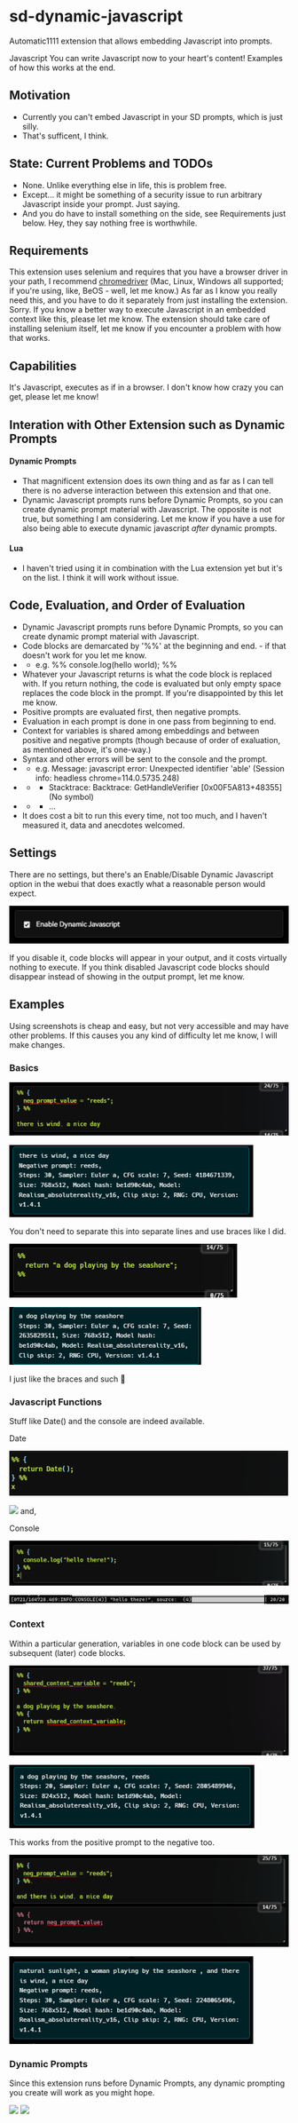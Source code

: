 # sd-dynamic-javascript
Automatic1111 extension that allows embedding Javascript into prompts.

Javascript
You can write Javascript now to your heart's content! Examples of how this works at the end.

## Motivation

* Currently you can't embed Javascript in your SD prompts, which is just silly.
* That's sufficent, I think.

## State: Current Problems and TODOs
* None. Unlike everything else in life, this is problem free.
* Except... it might be something of a security issue to run arbitrary Javascript inside your prompt. Just saying.
* And you do have to install something on the side, see Requirements just below. Hey, they say nothing free is worthwhile.

## Requirements

This extension uses selenium and requires that you have a browser driver in your path, I recommend <a href="https://chromedriver.chromium.org/downloads">chromedriver</a> (Mac, Linux, Windows all supported; if you're using, like, BeOS - well, let me know.) As far as I know you really need this, and you have to do it separately from just installing the extension. Sorry. If you know a better way to execute Javascript in an embedded context like this, please let me know.
The extension should take care of installing selenium itself, let me know if you encounter a problem with how that works.

## Capabilities

It's Javascript, executes as if in a browser. I don't know how crazy you can get, please let me know!

## Interation with Other Extension such as Dynamic Prompts

#### Dynamic Prompts
* That magnificent extension does its own thing and as far as I can tell there is no adverse interaction between this extension and that one.
* Dynamic Javascript prompts runs before Dynamic Prompts, so you can create dynamic prompt material with Javascript. The opposite is not true, but something I am considering. Let me know if you have a use for also being able to execute dynamic javascript _after_ dynamic prompts.

#### Lua
* I haven't tried using it in combination with the Lua extension yet but it's on the list. I think it will work without issue.

## Code, Evaluation, and Order of Evaluation

* Dynamic Javascript prompts runs before Dynamic Prompts, so you can create dynamic prompt material with Javascript.
* Code blocks are demarcated by '%%' at the beginning and end. - if that doesn't work for you let me know.
* *  e.g. %% console.log(hello world); %%
* Whatever your Javascript returns is what the code block is replaced with. If you return nothing, the code is evaluated but only empty space replaces the code block in the prompt. If you're disappointed by this let me know.
* Positive prompts are evaluated first, then negative prompts.
* Evaluation in each prompt is done in one pass from beginning to end.
* Context for variables is shared among embeddings and between positive and negative prompts (though because of order of exaluation, as mentioned above, it's one-way.)
* Syntax and other errors will be sent to the console and the prompt.
* *  e.g. Message: javascript error: Unexpected identifier 'able' (Session info: headless chrome=114.0.5735.248) 
* * *    Stacktrace: Backtrace: GetHandleVerifier [0x00F5A813+48355] (No symbol)
* * *    ...
* It does cost a bit to run this every time, not too much, and I haven't measured it, data and anecdotes welcomed.

## Settings

There are no settings, but there's an Enable/Disable Dynamic Javascript option in the webui that does exactly what a reasonable person would expect.

![](assets/enable_checkbox.png)

If you disable it, code blocks will appear in your output, and it costs virtually nothing to execute. If you think disabled Javascript code blocks should disappear instead of showing in the output prompt, let me know.

## Examples

Using screenshots is cheap and easy, but not very accessible and may have other problems. If this causes you any kind of difficulty let me know, I will make changes.

### Basics

![](assets/example_basic/command.png)

![](assets/example_basic/result.png)

You don't need to separate this into separate lines and use braces like I did.

![](assets/example_no_braces/command.png)

![](assets/example_no_braces/result.png)

I just like the braces and such :shrug:

### Javascript Functions

Stuff like Date() and the console are indeed available.

Date

![](assets/example_date/command.png)

![](assets/example_date/result.png)
and,

Console

![](assets/example_console_log/command.png)

![](assets/example_console_log/result.png)

### Context

Within a particular generation, variables in one code block can be used by subsequent (later) code blocks.

![](assets/example_shared_context_in_prompt/command.png)

![](assets/example_shared_context_in_prompt/result.png)

This works from the positive prompt to the negative too.

![](assets/example_shared_context_across_prompts/command.png)

![](assets/example_shared_context_across_prompts/result.png)

### Dynamic Prompts

Since this extension runs before Dynamic Prompts, any dynamic prompting you create will work as you might hope.

![](assets/example_interaction_with_dyamic_prompts/command.png)
![](assets/example_interaction_with_dyamic_prompts/result.png)
